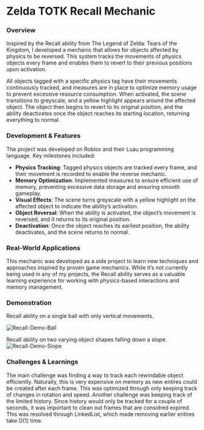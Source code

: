 # Zelda TOTK Recall Mechanic

### Overview

Inspired by the Recall ability from The Legend of Zelda: Tears of the Kingdom, I developed a mechanic that allows for objects affected by physics to be reversed. This system tracks the movements of physics objects every frame and enables them to revert to their previous positions upon activation.

All objects tagged with a specific physics tag have their movements continuously tracked, and measures are in place to optimize memory usage to prevent excessive resource consumption. When activated, the scene transitions to greyscale, and a yellow highlight appears around the affected object. The object then begins to revert to its original position, and the ability deactivates once the object reaches its starting location, returning everything to normal.

### Development & Features

The project was developed on Roblox and their Luau programming language. Key milestones included:

- **Physics Tracking**: Tagged physics objects are tracked every frame, and their movement is recorded to enable the reverse mechanic.
- **Memory Optimization**: Implemented measures to ensure efficient use of memory, preventing excessive data storage and ensuring smooth gameplay.
- **Visual Effects**: The scene turns greyscale with a yellow highlight on the affected object to indicate the ability’s activation.
- **Object Reversal**: When the ability is activated, the object’s movement is reversed, and it returns to its original position.
- **Deactivation**: Once the object reaches its earliest position, the ability deactivates, and the scene returns to normal.

### Real-World Applications

This mechanic was developed as a side project to learn new techniques and approaches inspired by proven game mechanics. While it’s not currently being used in any of my projects, the Recall ability serves as a valuable learning experience for working with physics-based interactions and memory management.

### Demonstration

Recall ability on a single ball with only vertical movements.

![Recall-Demo-Ball](https://github.com/user-attachments/assets/5a026234-b36b-4a90-9897-be2ade5a7e14)

Recall ability on two varying object shapes falling down a slope.
![Recall-Demo-Slope](https://github.com/user-attachments/assets/6796a059-cc81-4a3b-a2b0-7dc41a95b618)

### Challenges & Learnings
The main challenge was finding a way to track each rewindable object efficiently. Naturally, this is very expensive on memory as new entires could be created after each frame. This was optimized through only keeping track of changes in rotation and speed. Another challenge was keeping track of the limited history. Since history would only be tracked for a couple of seconds, it was important to clean out frames that are considred expired. This was resolved through LinkedList, which made removing earlier entires take O(1) time.
